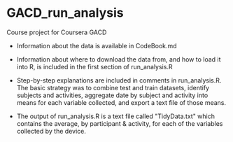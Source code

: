 # GACD_run_analysis
Course project for Coursera GACD

- Information about the data is available in CodeBook.md
- Information about where to download the data from, and how to load it into R, is included in the first section of run_analysis.R
- Step-by-step explanations are included in comments in run_analysis.R. The basic strategy was to combine test and train datasets, identify subjects and activities, aggregate date by subject and activity into means for each variable collected, and export a text file of those means.

- The output of run_analysis.R is a text file called "TidyData.txt" which contains the average, by participant & activity, for each of the variables collected by the device.
